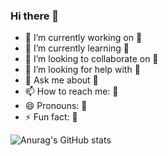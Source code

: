 ### Hi there 👋

- 🔭 I’m currently working on 🎻
- 🌱 I’m currently learning 🚗
- 👯 I’m looking to collaborate on 🍎
- 🤔 I’m looking for help with 🍩
- 💬 Ask me about 🚀
- 📫 How to reach me: 🐒
- 😄 Pronouns: 🔧
- ⚡ Fun fact: 🔞

![Anurag's GitHub stats](https://github-readme-stats.vercel.app/api?username=jianxiaoBai&count_private=true&theme=dracula)
